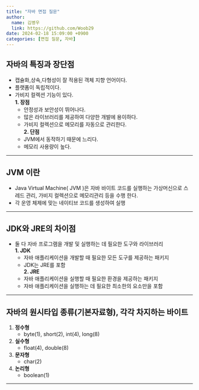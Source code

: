 ```yaml
---
title: "자바 면접 질문"
author:
  name: 김병우
  link: https://github.com/Woob29
date: 2024-02-18 15:09:00 +0900
categories: [면접 질문, 자바]
---
```


## 자바의 특징과 장단점
- 캡슐화,상속,다형성이 잘 적용된 객체 지향 언어이다.
- 플랫폼이 독립적이다.
- 가비지 컬렉션 기능이 있다.   
**1. 장점**
   - 안정성과 보안성이 뛰어나다.
   - 많은 라이브러리를 제공하여 다양한 개발에 용이하다.
   - 가비지 컬렉션으로 메모리를 자동으로 관리한다.   
**2. 단점**
   - JVM에서 동작하기 때문에 느리다.
   - 메모리 사용량이 높다.

- - -

## JVM 이란
- Java Virtual Machine( JVM )은 자바 바이트 코드를 실행하는 가상머신으로 
    스레드 관리, 가비지 컬렉션으로 메모리관리 등을 수행 한다.
- 각 운영 체제에 맞는 네이티브 코드를 생성하여 실행

- - -

## JDK와 JRE의 차이점
- 둘 다 자바 프로그램을 개발 및 실행하는 데 필요한 도구와 라이브러리   
**1. JDK**
   - 자바 애플리케이션을 개발할 때 필요한 모든 도구를 제공하는 패키지
   - JDK는 JRE를 포함   
**2. JRE**
   - 자바 애플리케이션을 실행할 때 필요한 환경을 제공하는 패키지
   - 자바 애플리케이션을 실행하는 데 필요한 최소한의 요소만을 포함

- - -

## 자바의 원시타입 종류(기본자료형), 각각 차지하는 바이트
1. **정수형**
   - byte(1), short(2), int(4), long(8)   
2. **실수형**
   - float(4), double(8)   
3. **문자형**
   - char(2)   
4. **논리형**
   -  boolean(1)
  
- - -